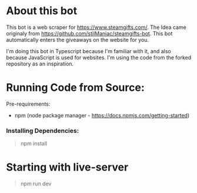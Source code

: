 # About this bot

This bot is a web scraper for https://www.steamgifts.com/. The Idea came originaly from https://github.com/stilManiac/steamgifts-bot. This bot automatically enters the giveaways on the website for you.

I'm doing this bot in Typescript because I'm familiar with it, and also because JavaScript is used for websites. I'm using the code from the forked repository as an inspiration.

# Running Code from Source:

Pre-requirements:

- npm (node package manager - https://docs.npmjs.com/getting-started)

### Installing Dependencies:

> npm install

# Starting with live-server

> npm run dev
